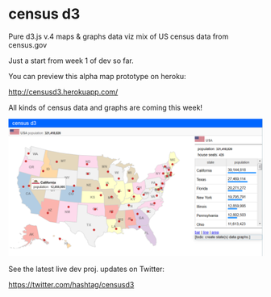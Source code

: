 # census d3

Pure d3.js v.4 maps & graphs data viz mix of US census data from census.gov

Just a start from week 1 of dev so far.

You can preview this alpha map prototype on heroku:

http://censusd3.herokuapp.com/

All kinds of census data and graphs are coming this week!

![Alt text](https://github.com/RandomFractals/CensusD3/blob/master/screens/censusd3WithTableBarsAndSort.png?raw=true 
 "latest") 

 See the latest live dev proj. updates on Twitter:

 https://twitter.com/hashtag/censusd3